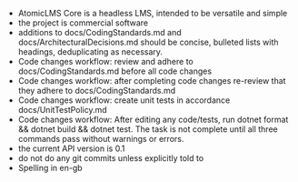 - AtomicLMS Core is a headless LMS, intended to be versatile and simple
- the project is commercial software
- additions to docs/CodingStandards.md and docs/ArchitecturalDecisions.md should be concise, bulleted lists with headings, deduplicating as necessary.
- Code changes workflow: review and adhere to docs/CodingStandards.md before all code changes
- Code changes workflow: after completing code changes re-review that they adhere to docs/CodingStandards.md
- Code changes workflow: create unit tests in accordance docs/UnitTestPolicy.md
- Code changes workflow: After editing any code/tests, run dotnet format && dotnet build && dotnet test. The task is not complete until all three commands pass without warnings or errors.
- the current API version is 0.1
- do not do any git commits unless explicitly told to
- Spelling in en-gb